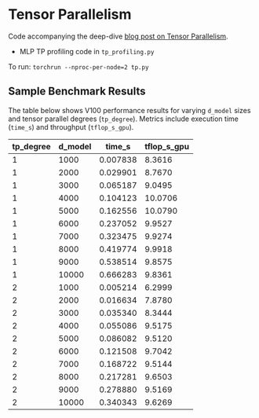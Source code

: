 # Tensor Parallelism

Code accompanying the deep-dive [blog post on Tensor Parallelism](https://determined.ai/blog/tp).

- MLP TP profiling code in `tp_profiling.py`

To run:
`torchrun --nproc-per-node=2 tp.py`

## Sample Benchmark Results

The table below shows V100 performance results for varying `d_model` sizes and tensor parallel degrees (`tp_degree`). Metrics include execution time (`time_s`) and throughput (`tflop_s_gpu`).

| tp_degree | d_model | time_s   | tflop_s_gpu |
|-----------|---------|----------|-------------|
| 1         | 1000    | 0.007838 | 8.3616      |
| 1         | 2000    | 0.029901 | 8.7670      |
| 1         | 3000    | 0.065187 | 9.0495      |
| 1         | 4000    | 0.104123 | 10.0706     |
| 1         | 5000    | 0.162556 | 10.0790     |
| 1         | 6000    | 0.237052 | 9.9527      |
| 1         | 7000    | 0.323475 | 9.9274      |
| 1         | 8000    | 0.419774 | 9.9918      |
| 1         | 9000    | 0.538514 | 9.8575      |
| 1         | 10000   | 0.666283 | 9.8361      |
| 2         | 1000    | 0.005214 | 6.2999      |
| 2         | 2000    | 0.016634 | 7.8780      |
| 2         | 3000    | 0.035340 | 8.3444      |
| 2         | 4000    | 0.055086 | 9.5175      |
| 2         | 5000    | 0.086082 | 9.5120      |
| 2         | 6000    | 0.121508 | 9.7042      |
| 2         | 7000    | 0.168722 | 9.5144      |
| 2         | 8000    | 0.217281 | 9.6503      |
| 2         | 9000    | 0.278880 | 9.5169      |
| 2         | 10000   | 0.340343 | 9.6269      |
